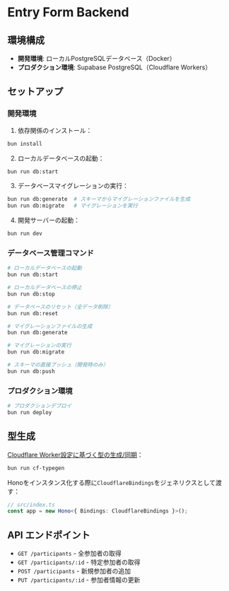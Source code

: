 # Entry Form Backend

## 環境構成

- **開発環境**: ローカルPostgreSQLデータベース（Docker）
- **プロダクション環境**: Supabase PostgreSQL（Cloudflare Workers）

## セットアップ

### 開発環境

1. 依存関係のインストール：
```bash
bun install
```

2. ローカルデータベースの起動：
```bash
bun run db:start
```

3. データベースマイグレーションの実行：
```bash
bun run db:generate  # スキーマからマイグレーションファイルを生成
bun run db:migrate   # マイグレーションを実行
```

4. 開発サーバーの起動：
```bash
bun run dev
```

### データベース管理コマンド

```bash
# ローカルデータベースの起動
bun run db:start

# ローカルデータベースの停止
bun run db:stop

# データベースのリセット（全データ削除）
bun run db:reset

# マイグレーションファイルの生成
bun run db:generate

# マイグレーションの実行
bun run db:migrate

# スキーマの直接プッシュ（開発時のみ）
bun run db:push
```

### プロダクション環境

```bash
# プロダクションデプロイ
bun run deploy
```

## 型生成

[Cloudflare Worker設定に基づく型の生成/同期](https://developers.cloudflare.com/workers/wrangler/commands/#types)：

```bash
bun run cf-typegen
```

Honoをインスタンス化する際に`CloudflareBindings`をジェネリクスとして渡す：

```ts
// src/index.ts
const app = new Hono<{ Bindings: CloudflareBindings }>();
```

## API エンドポイント

- `GET /participants` - 全参加者の取得
- `GET /participants/:id` - 特定参加者の取得
- `POST /participants` - 新規参加者の追加
- `PUT /participants/:id` - 参加者情報の更新
